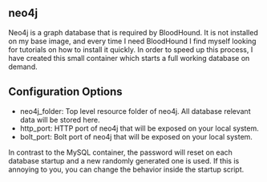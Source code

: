 ## neo4j

Neo4j is a graph database that is required by BloodHound. It is not installed on my base image, 
and every time I need BloodHound I find myself looking for tutorials on how to install it quickly. 
In order to speed up this process, I have created this small container which starts a full working
database on demand.

## Configuration Options
* neo4j_folder: Top level resource folder of neo4j. All database relevant data will be stored here.
* http_port: HTTP port of neo4j that will be exposed on your local system.
* bolt_port: Bolt port of neo4j that will be exposed on your local system.

In contrast to the MySQL container, the password will reset on each database startup and a new randomly
generated one is used. If this is annoying to you, you can change the behavior inside the startup script.
